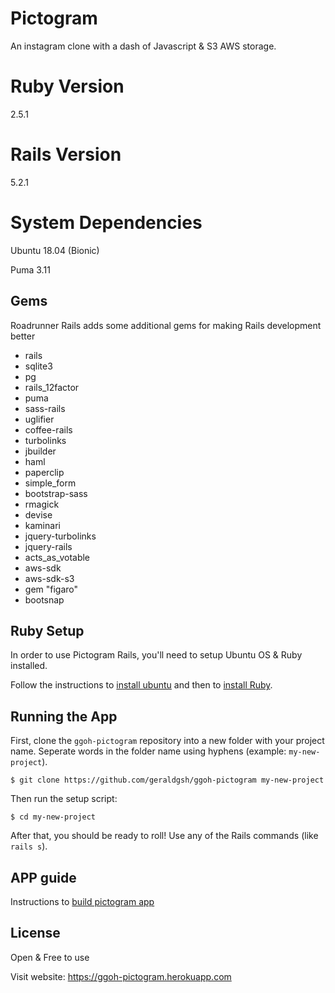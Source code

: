 # Pictogram

An instagram clone with a dash of Javascript & S3 AWS storage.

# Ruby Version

2.5.1

# Rails Version

5.2.1

# System Dependencies

Ubuntu 18.04 (Bionic)

Puma 3.11

## Gems

Roadrunner Rails adds some additional gems for making Rails development better

- rails
- sqlite3
- pg
- rails_12factor
- puma
- sass-rails
- uglifier
- coffee-rails
- turbolinks
- jbuilder
- haml
- paperclip
- simple_form
- bootstrap-sass
- rmagick
- devise
- kaminari
- jquery-turbolinks
- jquery-rails
- acts_as_votable
- aws-sdk
- aws-sdk-s3
- gem "figaro"
- bootsnap

## Ruby Setup

In order to use Pictogram Rails, you'll need to setup Ubuntu OS & Ruby installed.

Follow the instructions to [install ubuntu](https://ggoh-portfolio.herokuapp.com/posts/6) and then to [install Ruby](https://ggoh-portfolio.herokuapp.com/posts/7).

## Running the App

First, clone the `ggoh-pictogram` repository into a new folder with your project name.
Seperate words in the folder name using hyphens (example: `my-new-project`).

```
$ git clone https://github.com/geraldgsh/ggoh-pictogram my-new-project
```

Then run the setup script:

```
$ cd my-new-project
```

After that, you should be ready to roll! Use any of the Rails commands (like `rails s`). 

## APP guide

Instructions to [build pictogram app](https://ggoh-portfolio.herokuapp.com/posts/10)

## License
Open & Free to use

Visit website: https://ggoh-pictogram.herokuapp.com
